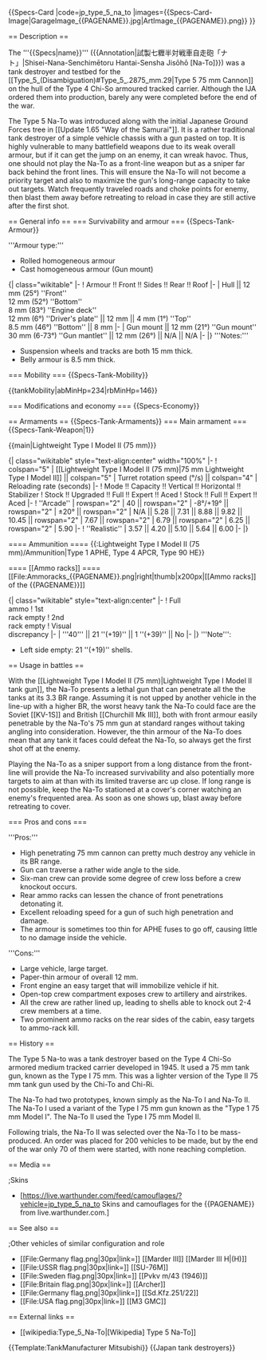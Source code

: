 {{Specs-Card
|code=jp_type_5_na_to
|images={{Specs-Card-Image|GarageImage_{{PAGENAME}}.jpg|ArtImage_{{PAGENAME}}.png}}
}}

== Description ==
<!-- ''In the description, the first part should be about the history of the creation and combat usage of the vehicle, as well as its key features. In the second part, tell the reader about the ground vehicle in the game. Insert a screenshot of the vehicle, so that if the novice player does not remember the vehicle by name, he will immediately understand what kind of vehicle the article is talking about.'' -->
The '''{{Specs|name}}''' ({{Annotation|試製七糎半対戦車自走砲「ナト」|Shisei-Nana-Senchimētoru Hantai-Sensha Jisōhō [Na-To]}}) was a tank destroyer and testbed for the [[Type_5_(Disambiguation)#Type_5_.2875_mm.29|Type 5 75 mm Cannon]] on the hull of the Type 4 Chi-So armoured tracked carrier. Although the IJA ordered them into production, barely any were completed before the end of the war.

The Type 5 Na-To was introduced along with the initial Japanese Ground Forces tree in [[Update 1.65 "Way of the Samurai"]]. It is a rather traditional tank destroyer of a simple vehicle chassis with a gun pasted on top. It is highly vulnerable to many battlefield weapons due to its weak overall armour, but if it can get the jump on an enemy, it can wreak havoc. Thus, one should not play the Na-To as a front-line weapon but as a sniper far back behind the front lines. This will ensure the Na-To will not become a priority target and also to maximize the gun's long-range capacity to take out targets. Watch frequently traveled roads and choke points for enemy, then blast them away before retreating to reload in case they are still active after the first shot.

== General info ==
=== Survivability and armour ===
{{Specs-Tank-Armour}}
<!-- ''Describe armour protection. Note the most well protected and key weak areas. Appreciate the layout of modules as well as the number and location of crew members. Is the level of armour protection sufficient, is the placement of modules helpful for survival in combat? If necessary use a visual template to indicate the most secure and weak zones of the armour.'' -->
'''Armour type:'''

* Rolled homogeneous armour
* Cast homogeneous armour (Gun mount)

{| class="wikitable"
|-
! Armour !! Front !! Sides !! Rear !! Roof
|-
| Hull || 12 mm (25°) ''Front'' <br> 12 mm (52°) ''Bottom'' <br> 8 mm (83°) ''Engine deck'' <br> 12 mm (6°) ''Driver's plate'' || 12 mm || 4 mm (1°) ''Top'' <br> 8.5 mm (46°) ''Bottom'' || 8 mm
|-
| Gun mount || 12 mm (21°) ''Gun mount'' <br> 30 mm (6-73°) ''Gun mantlet'' || 12 mm (26°) || N/A || N/A
|-
|}
'''Notes:'''

* Suspension wheels and tracks are both 15 mm thick.
* Belly armour is 8.5 mm thick.

=== Mobility ===
{{Specs-Tank-Mobility}}
<!-- ''Write about the mobility of the ground vehicle. Estimate the specific power and manoeuvrability, as well as the maximum speed forwards and backwards.'' -->

{{tankMobility|abMinHp=234|rbMinHp=146}}

=== Modifications and economy ===
{{Specs-Economy}}

== Armaments ==
{{Specs-Tank-Armaments}}
=== Main armament ===
{{Specs-Tank-Weapon|1}}
<!-- ''Give the reader information about the characteristics of the main gun. Assess its effectiveness in a battle based on the reloading speed, ballistics and the power of shells. Do not forget about the flexibility of the fire, that is how quickly the cannon can be aimed at the target, open fire on it and aim at another enemy. Add a link to the main article on the gun: <code><nowiki>{{main|Name of the weapon}}</nowiki></code>. Describe in general terms the ammunition available for the main gun. Give advice on how to use them and how to fill the ammunition storage.'' -->
{{main|Lightweight Type I Model II (75 mm)}}

{| class="wikitable" style="text-align:center" width="100%"
|-
! colspan="5" | [[Lightweight Type I Model II (75 mm)|75 mm Lightweight Type I Model II]] || colspan="5" | Turret rotation speed (°/s) || colspan="4" | Reloading rate (seconds)
|-
! Mode !! Capacity !! Vertical !! Horizontal !! Stabilizer
! Stock !! Upgraded !! Full !! Expert !! Aced
! Stock !! Full !! Expert !! Aced
|-
! ''Arcade''
| rowspan="2" | 40 || rowspan="2" | -8°/+19° || rowspan="2" | ±20° || rowspan="2" | N/A || 5.28 || 7.31 || 8.88 || 9.82 || 10.45 || rowspan="2" | 7.67 || rowspan="2" | 6.79 || rowspan="2" | 6.25 || rowspan="2" | 5.90
|-
! ''Realistic''
| 3.57 || 4.20 || 5.10 || 5.64 || 6.00
|-
|}

==== Ammunition ====
{{:Lightweight Type I Model II (75 mm)/Ammunition|Type 1 APHE, Type 4 APCR, Type 90 HE}}

==== [[Ammo racks]] ====
[[File:Ammoracks_{{PAGENAME}}.png|right|thumb|x200px|[[Ammo racks]] of the {{PAGENAME}}]]
<!-- '''Last updated: 1.101.0.44''' -->
{| class="wikitable" style="text-align:center"
|-
! Full<br>ammo
! 1st<br>rack empty
! 2nd<br>rack empty
! Visual<br>discrepancy
|-
| '''40''' || 21&nbsp;''(+19)'' || 1&nbsp;''(+39)'' || No
|-
|}
'''Note''':

* Left side empty: 21&nbsp;''(+19)'' shells.

== Usage in battles ==
<!-- ''Describe the tactics of playing in the vehicle, the features of using vehicles in the team and advice on tactics. Refrain from creating a "guide" - do not impose a single point of view but instead give the reader food for thought. Describe the most dangerous enemies and give recommendations on fighting them. If necessary, note the specifics of the game in different modes (AB, RB, SB).'' -->
With the [[Lightweight Type I Model II (75 mm)|Lightweight Type I Model II tank gun]], the Na-To presents a lethal gun that can penetrate all the the tanks at its 3.3 BR range. Assuming it is not upped by another vehicle in the line-up with a higher BR, the worst heavy tank the Na-To could face are the Soviet [[KV-1S]] and British [[Churchill Mk III]], both with front armour easily penetrable by the Na-To's 75 mm gun at standard ranges without taking angling into consideration. However, the thin armour of the Na-To does mean that any tank it faces could defeat the Na-To, so always get the first shot off at the enemy.

Playing the Na-To as a sniper support from a long distance from the front-line will provide the Na-To increased survivability and also potentially more targets to aim at than with its limited traverse arc up close. If long range is not possible, keep the Na-To stationed at a cover's corner watching an enemy's frequented area. As soon as one shows up, blast away before retreating to cover.

=== Pros and cons ===
<!-- ''Summarise and briefly evaluate the vehicle in terms of its characteristics and combat effectiveness. Mark its pros and cons in a bulleted list. Try not to use more than 6 points for each of the characteristics. Avoid using categorical definitions such as "bad", "good" and the like - use substitutions with softer forms such as "inadequate" and "effective".'' -->

'''Pros:'''

* High penetrating 75 mm cannon can pretty much destroy any vehicle in its BR range.
* Gun can traverse a rather wide angle to the side.
* Six-man crew can provide some degree of crew loss before a crew knockout occurs.
* Rear ammo racks can lessen the chance of front penetrations detonating it.
* Excellent reloading speed for a gun of such high penetration and damage.
* The armour is sometimes too thin for APHE fuses to go off, causing little to no damage inside the vehicle.

'''Cons:'''

* Large vehicle, large target.
* Paper-thin armour of overall 12 mm.
* Front engine an easy target that will immobilize vehicle if hit.
* Open-top crew compartment exposes crew to artillery and airstrikes.
* All the crew are rather lined up, leading to shells able to knock out 2-4 crew members at a time.
* Two prominent ammo racks on the rear sides of the cabin, easy targets to ammo-rack kill.

== History ==
<!-- ''Describe the history of the creation and combat usage of the vehicle in more detail than in the introduction. If the historical reference turns out to be too long, take it to a separate article, taking a link to the article about the vehicle and adding a block "/History" (example: <nowiki>https://wiki.warthunder.com/(Vehicle-name)/History</nowiki>) and add a link to it here using the <code>main</code> template. Be sure to reference text and sources by using <code><nowiki><ref></ref></nowiki></code>, as well as adding them at the end of the article with <code><nowiki><references /></nowiki></code>. This section may also include the vehicle's dev blog entry (if applicable) and the in-game encyclopedia description (under <code><nowiki>=== In-game description ===</nowiki></code>, also if applicable).'' -->
The Type 5 Na-to was a tank destroyer based on the Type 4 Chi-So armored medium tracked carrier developed in 1945. It used a 75 mm tank gun, known as the Type I 75 mm. This was a lighter version of the Type II 75 mm tank gun used by the Chi-To and Chi-Ri.

The Na-To had two prototypes, known simply as the Na-To I and Na-To II. The Na-To I used a variant of the Type I 75 mm gun known as the "Type 1 75 mm Model I". The Na-To II used the Type I 75 mm Model II.

Following trials, the Na-To II was selected over the Na-To I to be mass-produced. An order was placed for 200 vehicles to be made, but by the end of the war only 70 of them were started, with none reaching completion.

== Media ==
<!-- ''Excellent additions to the article would be video guides, screenshots from the game, and photos.'' -->

;Skins

* [https://live.warthunder.com/feed/camouflages/?vehicle=jp_type_5_na_to Skins and camouflages for the {{PAGENAME}} from live.warthunder.com.]

== See also ==
<!--''Links to the articles on the War Thunder Wiki that you think will be useful for the reader, for example:''
* ''reference to the series of the vehicles;''
* ''links to approximate analogues of other nations and research trees.''-->

;Other vehicles of similar configuration and role
* [[File:Germany flag.png|30px|link=]] [[Marder III]] [[Marder III H|(H)]]
* [[File:USSR flag.png|30px|link=]] [[SU-76M]]
* [[File:Sweden flag.png|30px|link=]] [[Pvkv m/43 (1946)]]
* [[File:Britain flag.png|30px|link=]] [[Archer]]
* [[File:Germany flag.png|30px|link=]] [[Sd.Kfz.251/22]]
* [[File:USA flag.png|30px|link=]] [[M3 GMC]]

== External links ==
<!-- ''Paste links to sources and external resources, such as:''
* ''topic on the official game forum;''
* ''other literature.'' -->

* [[wikipedia:Type_5_Na-To|[Wikipedia] Type 5 Na-To]]

{{Template:TankManufacturer Mitsubishi}}
{{Japan tank destroyers}}